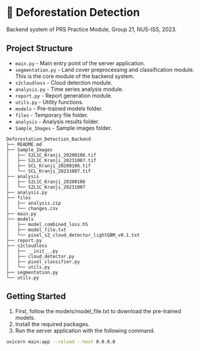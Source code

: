 # 🌲 Deforestation Detection

Backend system of PRS Practice Module, Group 21, NUS-ISS, 2023.

## Project Structure

* `main.py` - Main entry point of the server application.
* `segmentation.py` - Land cover preprocessing and classification module. This is the core module of the backend system.
* `s2cloudless` - Cloud detection module.
* `analysis.py` - Time series analysis module.
* `report.py` - Report generation module.
* `utils.py` - Utility functions.
* `models` - Pre-trained models folder.
* `files` - Temporary file folder.
* `analysis` - Analysis results folder.
* `Sample_Images` - Sample images folder.

```
Deforestation_Detection_Backend
├── README.md
├── Sample_Images
│   ├── S2L1C_Kranji_20200106.tif
│   ├── S2L1C_Kranji_20231007.tif
│   ├── SCL_Kranji_20200106.tif
│   └── SCL_Kranji_20231007.tif
├── analysis
│   ├── S2L1C_Kranji_20200106
│   └── S2L1C_Kranji_20231007
├── analysis.py
├── files
│   ├── analysis.zip
│   └── changes.csv
├── main.py
├── models
│   ├── model_combined_loss.h5
│   ├── model_file.txt
│   └── pixel_s2_cloud_detector_lightGBM_v0.1.txt
├── report.py
├── s2cloudless
│   ├── __init__.py
│   ├── cloud_detector.py
│   ├── pixel_classifier.py
│   └── utils.py
├── segmentation.py
└── utils.py
```

## Getting Started

1. First, follow the models/model_file.txt to download the pre-trained models.
2. Install the required packages.
3. Run the server application with the following command.

```bash
uvicorn main:app --reload --host 0.0.0.0
```
